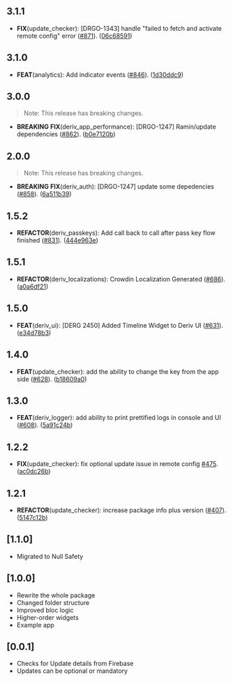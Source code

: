 ## 3.1.1

 - **FIX**(update_checker): [DRGO-1343] handle "failed to fetch and activate remote config" error ([#871](https://github.com/regentmarkets/flutter-deriv-packages/issues/871)). ([06c68591](https://github.com/regentmarkets/flutter-deriv-packages/commit/06c68591aaa9146789d173f220761efa1eab0d50))

## 3.1.0

 - **FEAT**(analytics): Add indicator events ([#846](https://github.com/regentmarkets/flutter-deriv-packages/issues/846)). ([1d30ddc9](https://github.com/regentmarkets/flutter-deriv-packages/commit/1d30ddc9c7510e280cc90fc7e1308b945d5758ed))

## 3.0.0

> Note: This release has breaking changes.

 - **BREAKING** **FIX**(deriv_app_performance): [DRGO-1247] Ramin/update dependencies ([#862](https://github.com/regentmarkets/flutter-deriv-packages/issues/862)). ([b0e7120b](https://github.com/regentmarkets/flutter-deriv-packages/commit/b0e7120bd1afc0b3244e14d0c251525005ee67c5))

## 2.0.0

> Note: This release has breaking changes.

 - **BREAKING** **FIX**(deriv_auth): [DRGO-1247] update some depedencies ([#858](https://github.com/regentmarkets/flutter-deriv-packages/issues/858)). ([6a511b39](https://github.com/regentmarkets/flutter-deriv-packages/commit/6a511b39e91b95747fe594f40d6214b0da39d2e2))

## 1.5.2

 - **REFACTOR**(deriv_passkeys): Add call back to call after pass key flow finished ([#831](https://github.com/regentmarkets/flutter-deriv-packages/issues/831)). ([444e963e](https://github.com/regentmarkets/flutter-deriv-packages/commit/444e963e949334ae81b170c73c1a35afad7a1e0e))

## 1.5.1

 - **REFACTOR**(deriv_localizations): Crowdin Localization Generated ([#686](https://github.com/regentmarkets/flutter-deriv-packages/issues/686)). ([a0a6df21](https://github.com/regentmarkets/flutter-deriv-packages/commit/a0a6df21cbc6681b923ec3e060752de20ddad32b))

## 1.5.0

 - **FEAT**(deriv_ui): [DERG 2450] Added Timeline Widget to Deriv UI ([#631](https://github.com/regentmarkets/flutter-deriv-packages/issues/631)). ([e34d78b3](https://github.com/regentmarkets/flutter-deriv-packages/commit/e34d78b303358cb5f91abab14a2a042ce3650b0f))

## 1.4.0

 - **FEAT**(update_checker): add the ability to change the key from the app side ([#628](https://github.com/regentmarkets/flutter-deriv-packages/issues/628)). ([b18609a0](https://github.com/regentmarkets/flutter-deriv-packages/commit/b18609a00533aaab6d6962eb89f323e2f560df8b))

## 1.3.0

 - **FEAT**(deriv_logger): add ability to print prettified logs in console and UI ([#608](https://github.com/regentmarkets/flutter-deriv-packages/issues/608)). ([5a91c24b](https://github.com/regentmarkets/flutter-deriv-packages/commit/5a91c24bde607ff37940edf18f8dfac67d3fc4fa))

## 1.2.2

 - **FIX**(update_checker): fix optional update issue in remote config [#475](https://github.com/regentmarkets/flutter-deriv-packages/issues/475). ([ac0dc26b](https://github.com/regentmarkets/flutter-deriv-packages/commit/ac0dc26b46b478248ea81d1dba6b7c6844b88995))

## 1.2.1

 - **REFACTOR**(update_checker): increase package info plus version ([#407](https://github.com/regentmarkets/flutter-deriv-packages/issues/407)). ([5147c12b](https://github.com/regentmarkets/flutter-deriv-packages/commit/5147c12bd6b49aed82dd4e3036f63de79816edba))

## [1.1.0]

- Migrated to Null Safety

## [1.0.0]

* Rewrite the whole package
* Changed folder structure
* Improved bloc logic
* Higher-order widgets
* Example app

## [0.0.1]

* Checks for Update details from Firebase
* Updates can be optional or mandatory
